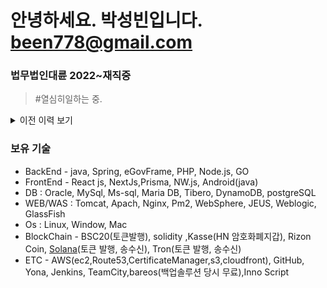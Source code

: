 
# 안녕하세요. 박성빈입니다. [been778@gmail.com](mailto:been778@gmail.com)

### 법무법인대륜 2022~재직중
> #열심히일하는 중.

<details>
<summary>이전 이력 보기</summary>
<div markdown="1">
  
### HN 2019~2022
> #현대그룹 #리드 개발자  #비투어 #Kasse #BlockChain #DevOps #2021-우수사원  

### 아이액츠 2016~2019
> #eGovFrame #CMS솔루션 #1-프로젝트-1-개발자 #25건의-프로젝트-진행

### 미래에스엔에스 2012~2016
> #웹개발 #android #기획 #spring #그룹웨어 #유지보수 #영상물등급위원회ors 시스템 유지보수

### 모바일웍스(서울) 2010~2012
> #에뛰드모바일웹 #웹개발 #android #LG트윈스응원어플
</div>
</details>




### 보유 기술
- BackEnd - java,  Spring, eGovFrame, PHP, Node.js, GO
- FrontEnd - React js, NextJs,Prisma, NW.js, Android(java)
- DB :  Oracle, MySql, Ms-sql, Maria DB, Tibero, DynamoDB, postgreSQL
- WEB/WAS : Tomcat, Apach, Nginx, Pm2,  WebSphere, JEUS, Weblogic, GlassFish
- Os : Linux, Window, Mac
- BlockChain - BSC20(토큰발행), solidity ,Kasse(HN 암호화폐지갑), Rizon Coin, [Solana](https://solscan.io/token/2BsZeLpEusAd7i6qkmCmiHUpocMTRghoBHzMb4suMnoi)(토큰 발행, 송수신), Tron(토큰 발행, 송수신)
- ETC - AWS(ec2,Route53,CertificateManager,s3,cloudfront), GitHub, Yona, Jenkins, TeamCity,bareos(백업솔루션 당시 무료),Inno Script


